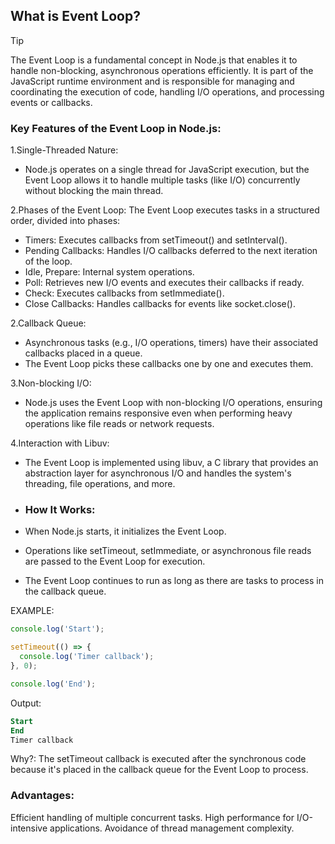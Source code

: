 ## What is Event Loop?

>[!TIP]
>The Event Loop is a fundamental concept in Node.js that enables it to handle non-blocking, asynchronous operations efficiently. It is part of the JavaScript runtime environment and is responsible for managing and coordinating the execution of code, handling I/O operations, and processing events or callbacks.

### Key Features of the Event Loop in Node.js:
1.Single-Threaded Nature:
- Node.js operates on a single thread for JavaScript execution, but the Event Loop allows it to handle multiple tasks (like I/O) concurrently without blocking the main thread.

2.Phases of the Event Loop: The Event Loop executes tasks in a structured order, divided into phases:
- Timers: Executes callbacks from setTimeout() and setInterval().
- Pending Callbacks: Handles I/O callbacks deferred to the next iteration of the loop.
- Idle, Prepare: Internal system operations.
- Poll: Retrieves new I/O events and executes their callbacks if ready.
- Check: Executes callbacks from setImmediate().
- Close Callbacks: Handles callbacks for events like socket.close().

2.Callback Queue:
- Asynchronous tasks (e.g., I/O operations, timers) have their associated callbacks placed in a queue.
- The Event Loop picks these callbacks one by one and executes them.

3.Non-blocking I/O:
- Node.js uses the Event Loop with non-blocking I/O operations, ensuring the application remains responsive even when performing heavy operations like file reads or network requests.

4.Interaction with Libuv:
- The Event Loop is implemented using libuv, a C library that provides an abstraction layer for asynchronous I/O and handles the system's threading, file operations, and more.

- ### How It Works:
- When Node.js starts, it initializes the Event Loop.
- Operations like setTimeout, setImmediate, or asynchronous file reads are passed to the Event Loop for execution.
- The Event Loop continues to run as long as there are tasks to process in the callback queue.

EXAMPLE:
```javascript
console.log('Start');

setTimeout(() => {
  console.log('Timer callback');
}, 0);

console.log('End');
```
Output:
```sql
Start
End
Timer callback
```
Why?:
The setTimeout callback is executed after the synchronous code because it's placed in the callback queue for the Event Loop to process.

### Advantages:
Efficient handling of multiple concurrent tasks.
High performance for I/O-intensive applications.
Avoidance of thread management complexity.
